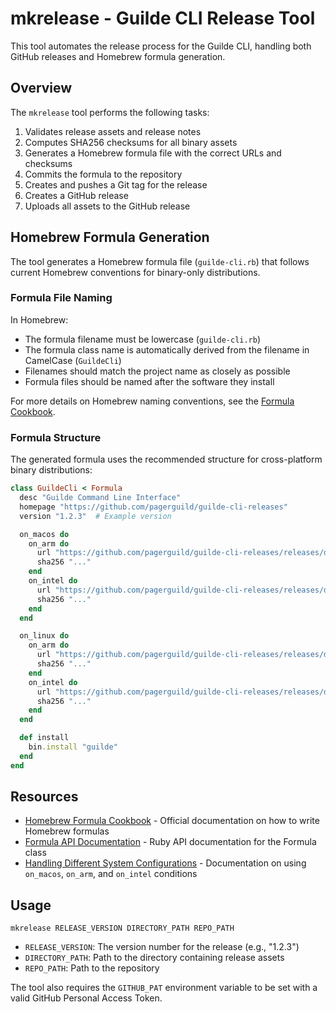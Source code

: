 # mkrelease - Guilde CLI Release Tool

This tool automates the release process for the Guilde CLI, handling both GitHub releases and Homebrew formula generation.

## Overview

The `mkrelease` tool performs the following tasks:

1. Validates release assets and release notes
2. Computes SHA256 checksums for all binary assets
3. Generates a Homebrew formula file with the correct URLs and checksums
4. Commits the formula to the repository
5. Creates and pushes a Git tag for the release
6. Creates a GitHub release
7. Uploads all assets to the GitHub release

## Homebrew Formula Generation

The tool generates a Homebrew formula file (`guilde-cli.rb`) that follows current Homebrew conventions for binary-only distributions.

### Formula File Naming

In Homebrew:

- The formula filename must be lowercase (`guilde-cli.rb`)
- The formula class name is automatically derived from the filename in CamelCase (`GuildeCli`)
- Filenames should match the project name as closely as possible
- Formula files should be named after the software they install

For more details on Homebrew naming conventions, see the [Formula Cookbook](https://docs.brew.sh/Formula-Cookbook#a-quick-word-on-naming).

### Formula Structure

The generated formula uses the recommended structure for cross-platform binary distributions:

```ruby
class GuildeCli < Formula
  desc "Guilde Command Line Interface"
  homepage "https://github.com/pagerguild/guilde-cli-releases"
  version "1.2.3"  # Example version

  on_macos do
    on_arm do
      url "https://github.com/pagerguild/guilde-cli-releases/releases/download/v1.2.3/guilde-cli-darwin-arm64.zip"
      sha256 "..."
    end
    on_intel do
      url "https://github.com/pagerguild/guilde-cli-releases/releases/download/v1.2.3/guilde-cli-darwin-amd64.zip"
      sha256 "..."
    end
  end

  on_linux do
    on_arm do
      url "https://github.com/pagerguild/guilde-cli-releases/releases/download/v1.2.3/guilde-cli-linux-arm64.zip"
      sha256 "..."
    end
    on_intel do
      url "https://github.com/pagerguild/guilde-cli-releases/releases/download/v1.2.3/guilde-cli-linux-amd64.zip"
      sha256 "..."
    end
  end

  def install
    bin.install "guilde"
  end
end
```

## Resources

- [Homebrew Formula Cookbook](https://docs.brew.sh/Formula-Cookbook) - Official documentation on how to write Homebrew formulas
- [Formula API Documentation](https://rubydoc.brew.sh/Formula) - Ruby API documentation for the Formula class
- [Handling Different System Configurations](https://docs.brew.sh/Formula-Cookbook#handling-different-system-configurations) - Documentation on using `on_macos`, `on_arm`, and `on_intel` conditions

## Usage

```
mkrelease RELEASE_VERSION DIRECTORY_PATH REPO_PATH
```

- `RELEASE_VERSION`: The version number for the release (e.g., "1.2.3")
- `DIRECTORY_PATH`: Path to the directory containing release assets
- `REPO_PATH`: Path to the repository

The tool also requires the `GITHUB_PAT` environment variable to be set with a valid GitHub Personal Access Token. 